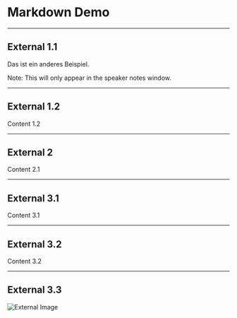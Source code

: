 # Markdown Demo

---

## External 1.1

Das ist ein anderes Beispiel.

Note: This will only appear in the speaker notes window.

----

## External 1.2

Content 1.2

---

## External 2

Content 2.1

---

## External 3.1

Content 3.1

----

## External 3.2

Content 3.2

----

## External 3.3

![External Image](https://s3.amazonaws.com/static.slid.es/logo/v2/slides-symbol-512x512.png)
